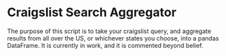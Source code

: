 # Craigslist Search Aggregator

The purpose of this script is to take your craigslist query, and aggregate results from all over the US, or whichever states you choose, into a pandas DataFrame.  It is currently in work, and it is commented beyond belief.
